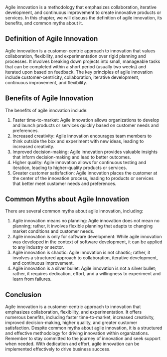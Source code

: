 
Agile innovation is a methodology that emphasizes collaboration, iterative development, and continuous improvement to create innovative products or services. In this chapter, we will discuss the definition of agile innovation, its benefits, and common myths about it.

Definition of Agile Innovation
------------------------------

Agile innovation is a customer-centric approach to innovation that values collaboration, flexibility, and experimentation over rigid planning and processes. It involves breaking down projects into small, manageable tasks that can be completed within a short period (usually two weeks) and iterated upon based on feedback. The key principles of agile innovation include customer-centricity, collaboration, iterative development, continuous improvement, and flexibility.

Benefits of Agile Innovation
----------------------------

The benefits of agile innovation include:

1. Faster time-to-market: Agile innovation allows organizations to develop and launch products or services quickly based on customer needs and preferences.
2. Increased creativity: Agile innovation encourages team members to think outside the box and experiment with new ideas, leading to increased creativity.
3. Improved decision-making: Agile innovation provides valuable insights that inform decision-making and lead to better outcomes.
4. Higher quality: Agile innovation allows for continuous testing and iteration, leading to higher-quality products or services.
5. Greater customer satisfaction: Agile innovation places the customer at the center of the innovation process, leading to products or services that better meet customer needs and preferences.

Common Myths about Agile Innovation
-----------------------------------

There are several common myths about agile innovation, including:

1. Agile innovation means no planning: Agile innovation does not mean no planning; rather, it involves flexible planning that adapts to changing market conditions and customer needs.
2. Agile innovation is only for software development: While agile innovation was developed in the context of software development, it can be applied to any industry or sector.
3. Agile innovation is chaotic: Agile innovation is not chaotic; rather, it involves a structured approach to collaboration, iterative development, and continuous improvement.
4. Agile innovation is a silver bullet: Agile innovation is not a silver bullet; rather, it requires dedication, effort, and a willingness to experiment and learn from failures.

Conclusion
----------

Agile innovation is a customer-centric approach to innovation that emphasizes collaboration, flexibility, and experimentation. It offers numerous benefits, including faster time-to-market, increased creativity, improved decision-making, higher quality, and greater customer satisfaction. Despite common myths about agile innovation, it is a structured and effective methodology for driving innovation within organizations. Remember to stay committed to the journey of innovation and seek support when needed. With dedication and effort, agile innovation can be implemented effectively to drive business success.
